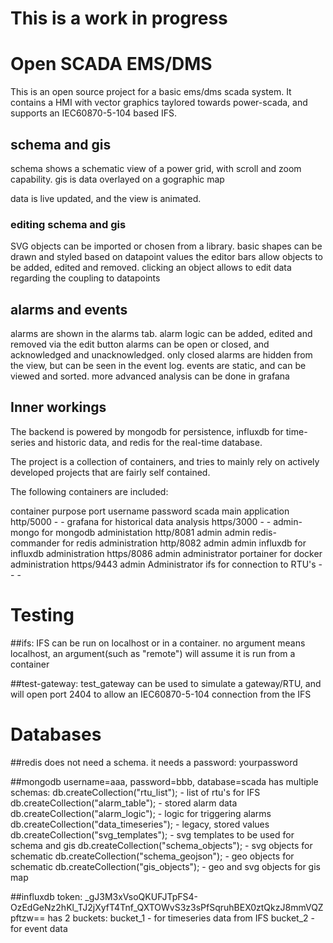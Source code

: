 # This is a work in progress

# Open SCADA EMS/DMS
This is an open source project for a basic ems/dms scada system. It contains a HMI with vector graphics taylored towards power-scada, and supports an IEC60870-5-104 based IFS. 

## schema and gis
schema shows a schematic view of a power grid, with scroll and zoom capability. gis is data overlayed on a gographic map

data is live updated, and the view is animated. 


### editing schema and gis
SVG objects can be imported or chosen from a library. basic shapes can be drawn and styled based on datapoint values
the editor bars allow objects to be added, edited and removed. 
clicking an object allows to edit data regarding the coupling to datapoints

## alarms and events
alarms are shown in the alarms tab. alarm logic can be added, edited and removed via the edit button
alarms can be open or closed, and acknowledged and unacknowledged. only closed alarms are hidden from the view, but can be seen in the event log.
events are static, and can be viewed and sorted. more advanced analysis can be done in grafana 


## Inner workings
The backend is powered by mongodb for persistence, influxdb for time-series and historic data, and redis for the real-time database. 

The project is a collection of containers, and tries to mainly rely on actively developed projects that are fairly self contained.

The following containers are included:

container		purpose				port		username	password
scada			main application		http/5000	-		-
grafana			for historical data analysis	https/3000	-		-
admin-mongo 		for mongodb administation 	http/8081	admin		admin
redis-commander 	for redis administration  	http/8082	admin		admin
influxdb 		for influxdb administration	https/8086	admin		administrator
portainer		for docker administration	https/9443	admin		Administrator
ifs			for connection to RTU's		-		-		-


# Testing
##ifs:
IFS can be run on localhost or in a container. no argument means localhost, an argument(such as "remote") will assume it is run from a container

##test-gateway:
test_gateway can be used to simulate a gateway/RTU, and will open port 2404 to allow an IEC60870-5-104 connection from the IFS


# Databases
##redis
  does not need a schema. it needs a password: yourpassword

##mongodb 
  username=aaa, password=bbb, database=scada
  has multiple schemas:
    db.createCollection("rtu_list");		- list of rtu's for IFS
    db.createCollection("alarm_table");		- stored alarm data
    db.createCollection("alarm_logic");		- logic for triggering alarms
    db.createCollection("data_timeseries");	- legacy, stored values
    db.createCollection("svg_templates");	- svg templates to be used for schema and gis
    db.createCollection("schema_objects");	- svg objects for schematic
    db.createCollection("schema_geojson");	- geo objects for schematic
    db.createCollection("gis_objects");		- geo and svg objects for gis map


##influxdb 
  token: _gJ3M3xVsoQKUFJTpFS4-OzEdGeNz2hKl_TJ2jXyfT4Tnf_QXTOWvS3z3sPfSqruhBEX0ztQkzJ8mmVQZpftzw==
  has 2 buckets:
    bucket_1 - for timeseries data from IFS
    bucket_2 - for event data
  
